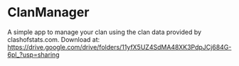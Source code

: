 # ClanManager
A simple app to manage your clan using the clan data provided by clashofstats.com. Download at: https://drive.google.com/drive/folders/11yfX5UZ4SdMA48XK3PdpJCj684G-6pl_?usp=sharing
